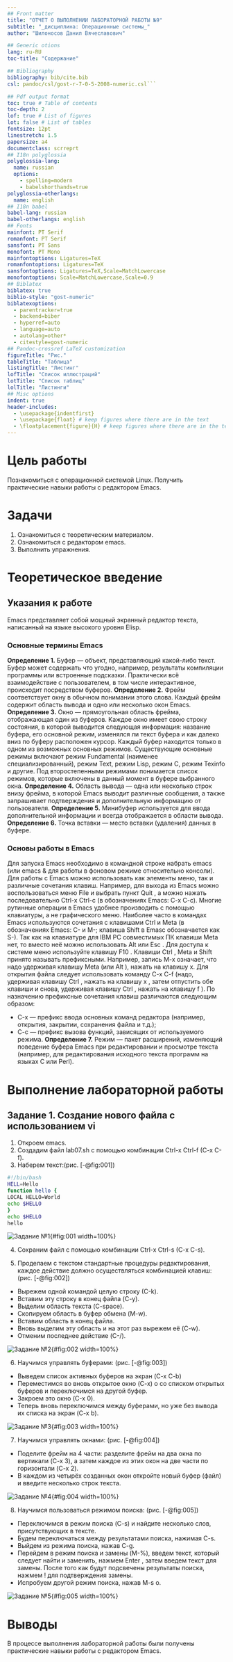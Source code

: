 ```yaml
---
## Front matter
title: "ОТЧЕТ О ВЫПОЛНЕНИИ ЛАБОРАТОРНОЙ РАБОТЫ №9"
subtitle: "_дисциплина: Операционные системы_"
author: "Шилоносов Данил Вячеславович"

## Generic otions
lang: ru-RU
toc-title: "Содержание"

## Bibliography
bibliography: bib/cite.bib
csl: pandoc/csl/gost-r-7-0-5-2008-numeric.csl```

## Pdf output format
toc: true # Table of contents
toc-depth: 2
lof: true # List of figures
lot: false # List of tables
fontsize: 12pt
linestretch: 1.5
papersize: a4
documentclass: scrreprt
## I18n polyglossia
polyglossia-lang:
  name: russian
  options:
	- spelling=modern
	- babelshorthands=true
polyglossia-otherlangs:
  name: english
## I18n babel
babel-lang: russian
babel-otherlangs: english
## Fonts
mainfont: PT Serif
romanfont: PT Serif
sansfont: PT Sans
monofont: PT Mono
mainfontoptions: Ligatures=TeX
romanfontoptions: Ligatures=TeX
sansfontoptions: Ligatures=TeX,Scale=MatchLowercase
monofontoptions: Scale=MatchLowercase,Scale=0.9
## Biblatex
biblatex: true
biblio-style: "gost-numeric"
biblatexoptions:
  - parentracker=true
  - backend=biber
  - hyperref=auto
  - language=auto
  - autolang=other*
  - citestyle=gost-numeric
## Pandoc-crossref LaTeX customization
figureTitle: "Рис."
tableTitle: "Таблица"
listingTitle: "Листинг"
lofTitle: "Список иллюстраций"
lotTitle: "Список таблиц"
lolTitle: "Листинги"
## Misc options
indent: true
header-includes:
  - \usepackage{indentfirst}
  - \usepackage{float} # keep figures where there are in the text
  - \floatplacement{figure}{H} # keep figures where there are in the text
---
```


# Цель работы
Познакомиться с операционной системой Linux. Получить практические навыки работы с редактором Emacs.

# Задачи
1. Ознакомиться с теоретическим материалом.
2. Ознакомиться с редактором emacs.
3. Выполнить упражнения.

# Теоретическое введение
## Указания к работе
Emacs представляет собой мощный экранный редактор текста, написанный на языке
высокого уровня Elisp.
### Основные термины Emacs
**Определение 1.** Буфер — объект, представляющий какой-либо текст.
Буфер может содержать что угодно, например, результаты компиляции программы
или встроенные подсказки. Практически всё взаимодействие с пользователем, в том
числе интерактивное, происходит посредством буферов.
**Определение 2.** Фрейм соответствует окну в обычном понимании этого слова. Каждый фрейм содержит область вывода и одно или несколько окон Emacs.
**Определение 3.** Окно — прямоугольная область фрейма, отображающая один из буферов.
Каждое окно имеет свою строку состояния, в которой выводится следующая информация: название буфера, его основной режим, изменялся ли текст буфера и как далеко вниз по буферу расположен курсор. Каждый буфер находится только в одном из возможных основных режимов. Существующие основные режимы включают режим Fundamental (наименее специализированный), режим Text, режим Lisp, режим С, режим Texinfo и другие. Под второстепенными режимами понимается список режимов, которые включены в данный момент в буфере выбранного окна.
**Определение 4.** Область вывода — одна или несколько строк внизу фрейма, в которой Emacs выводит различные сообщения, а также запрашивает подтверждения и дополнительную информацию от пользователя.
**Определение 5.** Минибуфер используется для ввода дополнительной информации и всегда отображается в области вывода.
**Определение 6.** Точка вставки — место вставки (удаления) данных в буфере.
### Основы работы в Emacs
Для запуска Emacs необходимо в командной строке набрать emacs (или emacs & для работы в фоновом режиме относительно консоли). Для работы с Emacs можно использовать как элементы меню, так и различные сочетания клавиш. Например, для выхода из Emacs можно воспользоваться меню File и выбрать пункт Quit , а можно нажать последовательно Ctrl-x Ctrl-c (в обозначениях Emacs: C-x C-c).
Многие рутинные операции в Emacs удобнее производить с помощью клавиатуры, а не графического меню. Наиболее часто в командах Emacs используются сочетания c клавишами Ctrl и Meta (в обозначениях Emacs: C- и M-; клавиша Shift в Emasc обозначается как S-). Так как на клавиатуре для IBM PC совместимых ПК клавиши Meta нет, то вместо неё можно использовать Alt или Esc . Для доступа к системе меню используйте клавишу F10 .
Клавиши Ctrl , Meta и Shift принято называть префиксными. Например, запись M-x означает, что надо удерживая клавишу Meta (или Alt ), нажать на клавишу x. Для открытия файла следует использовать команду C-x C-f (надо, удерживая клавишу Ctrl , нажать на клавишу x , затем отпустить обе клавиши и снова, удерживая клавишу Ctrl , нажать на клавишу f ).
По назначению префиксные сочетания клавиш различаются следующим образом:
- C-x — префикс ввода основных команд редактора (например, открытия, закрытии,
сохранения файла и т.д.);
- C-c — префикс вызова функций, зависящих от используемого режима.
**Определение 7.** Режим — пакет расширений, изменяющий поведение буфера Emacs при редактировании и просмотре текста (например, для редактирования исходного текста программ на языках С или Perl).

# Выполнение лабораторной работы
## Задание 1. Создание нового файла с использованием vi

1. Откроем emacs.
2. Создадим файл lab07.sh с помощью комбинации Ctrl-x Ctrl-f (C-x C-f).
3. Наберем текст:(рис. [-@fig:001])
```bash
#!/bin/bash
HELL=Hello
function hello {
LOCAL HELLO=World
echo $HELLO
}
echo $HELLO
hello
```

![Задание №1](image/1.png){#fig:001 width=100%}

4. Сохраним файл с помощью комбинации Ctrl-x Ctrl-s (C-x C-s).

5. Проделаем с текстом стандартные процедуры редактирования, каждое действие должно осуществляться комбинацией клавиш: (рис. [-@fig:002])
- Вырежем одной командой целую строку (С-k).
- Вставим эту строку в конец файла (C-y).
- Выделим область текста (C-space).
- Скопируем область в буфер обмена (M-w).
- Вставим область в конец файла.
- Вновь выделим эту область и на этот раз вырежем её (C-w).
- Отменим последнее действие (C-/).

![Задание №2](image/2.png){#fig:002 width=100%}

6. Научимся управлять буферами: (рис. [-@fig:003])
- Выведем список активных буферов на экран (C-x C-b)
- Переместимся во вновь открытое окно (C-x) o со списком открытых буферов и переключимся на другой буфер.
- Закроем это окно (C-x 0).
- Теперь вновь переключимся между буферами, но уже без вывода их списка на экран (C-x b).

![Задание №3](image/3.png){#fig:003 width=100%}

7. Научимся управлять окнами: (рис. [-@fig:004])
- Поделите фрейм на 4 части: разделите фрейм на два окна по вертикали (C-x 3), а затем каждое из этих окон на две части по горизонтали (C-x 2).
- В каждом из четырёх созданных окон откройте новый буфер (файл) и введите несколько строк текста.

![Задание №4](image/4.png){#fig:004 width=100%}

8. Научимся пользоваться режимом поиска: (рис. [-@fig:005])
- Переключимся в режим поиска (C-s) и найдите несколько слов, присутствующих в тексте.
- Будем переключаться между результатами поиска, нажимая C-s.
- Выйдем из режима поиска, нажав C-g.
- Перейдем в режим поиска и замены (M-%), введем текст, который следует найти и заменить, нажмем Enter , затем введем текст для замены. После того как будут подсвечены результаты поиска, нажмем ! для подтверждения замены.
- Испробуем другой режим поиска, нажав M-s o.

![Задание №5](image/5.png){#fig:005 width=100%}

# Выводы
В процессе выполнения лабораторной работы были получены практические навыки работы с редактором Emacs.
